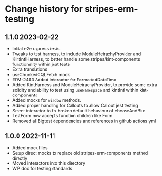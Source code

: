 # Change history for stripes-erm-testing

## 1.1.0 2023-02-22
  * Initial e2e cypress tests
  * Tweaks to test harness, to include ModuleHeirachyProvider and KintIntlHarness, to better handle some stripes/kint-components functionality within jest tests
  * Extra translations
  * useChunkedCQLFetch mock
  * ERM-2463 Added interactor for FormattedDateTime
  * Added KintHarness and ModuleHeirachyProvider, to provide some extra solidity and ability to test using `useNamespace` and kintIntl within kint-components
  * Added mocks for `window` methods.
  * Added proper handling for Callouts to allow Callout jest testing
  * Select interactor to fix broken default behaviour of chooseAndBlur
  * TestForm now accepts function children like Form
  * Removed all Bigtest dependencies and references in github actions yml

## 1.0.0 2022-11-11
  * Added mock files
  * Setup direct mocks to replace old stripes-erm-components method directly
  * Moved interactors into this directory
  * WIP doc for testing standards

